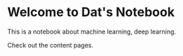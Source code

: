 # Welcome to Dat's Notebook

This is a notebook about machine learning, deep learning.

Check out the content pages.

<!-- ```{tableofcontents}
``` -->
